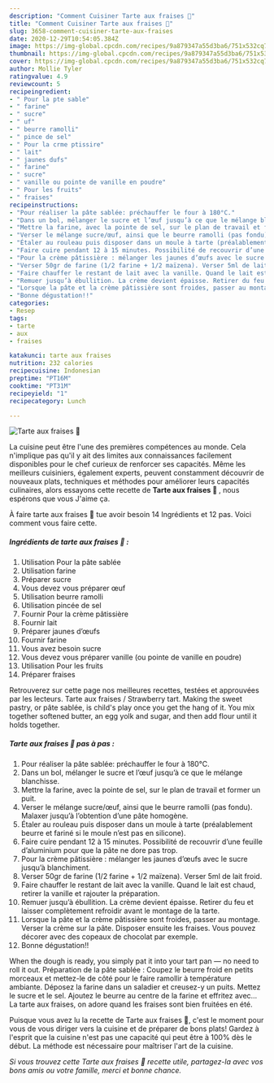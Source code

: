 ```yaml
---
description: "Comment Cuisiner Tarte aux fraises 🍓"
title: "Comment Cuisiner Tarte aux fraises 🍓"
slug: 3658-comment-cuisiner-tarte-aux-fraises
date: 2020-12-29T10:54:05.384Z
image: https://img-global.cpcdn.com/recipes/9a879347a55d3ba6/751x532cq70/tarte-aux-fraises-🍓-photo-principale-de-la-recette.jpg
thumbnail: https://img-global.cpcdn.com/recipes/9a879347a55d3ba6/751x532cq70/tarte-aux-fraises-🍓-photo-principale-de-la-recette.jpg
cover: https://img-global.cpcdn.com/recipes/9a879347a55d3ba6/751x532cq70/tarte-aux-fraises-🍓-photo-principale-de-la-recette.jpg
author: Mollie Tyler
ratingvalue: 4.9
reviewcount: 5
recipeingredient:
- " Pour la pte sable"
- " farine"
- " sucre"
- " uf"
- " beurre ramolli"
- " pince de sel"
- " Pour la crme ptissire"
- " lait"
- " jaunes dufs"
- " farine"
- " sucre"
- " vanille ou pointe de vanille en poudre"
- " Pour les fruits"
- " fraises"
recipeinstructions:
- "Pour réaliser la pâte sablée: préchauffer le four à 180°C."
- "Dans un bol, mélanger le sucre et l’œuf jusqu’à ce que le mélange blanchisse."
- "Mettre la farine, avec la pointe de sel, sur le plan de travail et former un puit."
- "Verser le mélange sucre/œuf, ainsi que le beurre ramolli (pas fondu). Malaxer jusqu’à l’obtention d’une pâte homogène."
- "Étaler au rouleau puis disposer dans un moule à tarte (préalablement beurre et fariné si le moule n’est pas en silicone)."
- "Faire cuire pendant 12 à 15 minutes. Possibilité de recouvrir d’une feuille d’aluminium pour que la pâte ne dore pas trop."
- "Pour la crème pâtissière : mélanger les jaunes d’œufs avec le sucre jusqu’à blanchiment."
- "Verser 50gr de farine (1/2 farine + 1/2 maïzena). Verser 5ml de lait froid."
- "Faire chauffer le restant de lait avec la vanille. Quand le lait est chaud, retirer la vanille et rajouter la préparation."
- "Remuer jusqu’à ébullition. La crème devient épaisse. Retirer du feu et laisser complètement refroidir avant le montage de la tarte."
- "Lorsque la pâte et la crème pâtissière sont froides, passer au montage. Verser la crème sur la pâte. Disposer ensuite les fraises. Vous pouvez décorer avec des copeaux de chocolat par exemple."
- "Bonne dégustation!!"
categories:
- Resep
tags:
- tarte
- aux
- fraises

katakunci: tarte aux fraises 
nutrition: 232 calories
recipecuisine: Indonesian
preptime: "PT16M"
cooktime: "PT31M"
recipeyield: "1"
recipecategory: Lunch

---
```



![Tarte aux fraises 🍓](https://img-global.cpcdn.com/recipes/9a879347a55d3ba6/751x532cq70/tarte-aux-fraises-🍓-photo-principale-de-la-recette.jpg)

La cuisine peut être l'une des premières compétences au monde. Cela n'implique pas qu'il y ait des limites aux connaissances facilement disponibles pour le chef curieux de renforcer ses capacités. Même les meilleurs cuisiniers, également experts, peuvent constamment découvrir de nouveaux plats, techniques et méthodes pour améliorer leurs capacités culinaires, alors essayons cette recette de <strong> Tarte aux fraises 🍓 </strong>, nous espérons que vous J'aime ça.

<!--inarticleads1-->

À faire tarte aux fraises 🍓 tue avoir besoin 14 Ingrédients et 12 pas. Voici comment vous faire cette.

##### Ingrédients de tarte aux fraises 🍓 :

1. Utilisation  Pour la pâte sablée
1. Utilisation  farine
1. Préparer  sucre
1. Vous devez vous préparer  œuf
1. Utilisation  beurre ramolli
1. Utilisation  pincée de sel
1. Fournir  Pour la crème pâtissière
1. Fournir  lait
1. Préparer  jaunes d’œufs
1. Fournir  farine
1. Vous avez besoin  sucre
1. Vous devez vous préparer  vanille (ou pointe de vanille en poudre)
1. Utilisation  Pour les fruits
1. Préparer  fraises


Retrouverez sur cette page nos meilleures recettes, testées et approuvées par les lecteurs. Tarte aux fraises / Strawberry tart. Making the sweet pastry, or pâte sablée, is child&#39;s play once you get the hang of it. You mix together softened butter, an egg yolk and sugar, and then add flour until it holds together. 

<!--inarticleads2-->

##### Tarte aux fraises 🍓 pas à pas :

1. Pour réaliser la pâte sablée: préchauffer le four à 180°C.
1. Dans un bol, mélanger le sucre et l’œuf jusqu’à ce que le mélange blanchisse.
1. Mettre la farine, avec la pointe de sel, sur le plan de travail et former un puit.
1. Verser le mélange sucre/œuf, ainsi que le beurre ramolli (pas fondu). Malaxer jusqu’à l’obtention d’une pâte homogène.
1. Étaler au rouleau puis disposer dans un moule à tarte (préalablement beurre et fariné si le moule n’est pas en silicone).
1. Faire cuire pendant 12 à 15 minutes. Possibilité de recouvrir d’une feuille d’aluminium pour que la pâte ne dore pas trop.
1. Pour la crème pâtissière : mélanger les jaunes d’œufs avec le sucre jusqu’à blanchiment.
1. Verser 50gr de farine (1/2 farine + 1/2 maïzena). Verser 5ml de lait froid.
1. Faire chauffer le restant de lait avec la vanille. Quand le lait est chaud, retirer la vanille et rajouter la préparation.
1. Remuer jusqu’à ébullition. La crème devient épaisse. Retirer du feu et laisser complètement refroidir avant le montage de la tarte.
1. Lorsque la pâte et la crème pâtissière sont froides, passer au montage. Verser la crème sur la pâte. Disposer ensuite les fraises. Vous pouvez décorer avec des copeaux de chocolat par exemple.
1. Bonne dégustation!!


When the dough is ready, you simply pat it into your tart pan — no need to roll it out. Préparation de la pâte sablée : Coupez le beurre froid en petits morceaux et mettez-le de côté pour le faire ramollir à température ambiante. Déposez la farine dans un saladier et creusez-y un puits. Mettez le sucre et le sel. Ajoutez le beurre au centre de la farine et effritez avec… La tarte aux fraises, on adore quand les fraises sont bien fruitées en été. 

<!--inarticleads1-->

<p>
Puisque vous avez lu la recette de Tarte aux fraises 🍓, c'est le moment pour vous de vous diriger vers la cuisine et de préparer de bons plats! Gardez à l'esprit que la cuisine n'est pas une capacité qui peut être à 100% dès le début. La méthode est nécessaire pour maîtriser l'art de la cuisine.
</p>

<p>
<i>Si vous trouvez cette Tarte aux fraises 🍓 recette utile, partagez-la avec vos bons amis ou votre famille, merci et bonne chance.</i>
</p>
